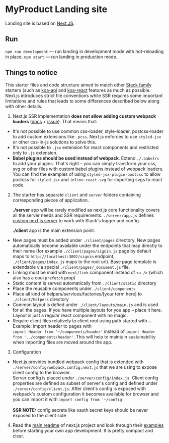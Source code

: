 # MyProduct Landing site

Landing site is based on [Next.JS](https://github.com/zeit/next.js).

## Run 

`npm run development` — run landing in development mode with hot-reloading in place.
`npm start` — run landing in production mode.

## Things to notice
This starter files and code structure aimed to match other [Stack family](https://github.com/paralect/stack) starters (such as [koa-api](https://github.com/paralect/koa-api-starter) and [koa-react](https://github.com/paralect/koa-react-starter) features as much as possible.
Next.js introduces strict file conventions while SSR requires some important limitations and rules that leads to some differences described below along with other details.

1. Next.js SSR implementation **does not allow adding custom webpack loaders** ([docs](https://github.com/zeit/next.js/#customizing-webpack-config) + [issue](https://github.com/zeit/next.js/issues/1245)). That means that:
  - It's not possible to use common css-loader, style-loader, postcss-loader to add custom extensions like `.pcss`. Next.js enforces to use `styled-jsx` or other css-in-js solutions to solve this.
  - It's not possible to `.jsx` extension for react components and restricted only to `.js` extension.
  - **Babel plugins should be used instead of webpack**. Extend `./.babelrc` to add your plugins. That's right – you can simply transform your css, svg or other files with custom babel plugins instead of webpack loaders. <br/>
  You can find the examples of using `styled-jsx-plugin-postcss` to allow postcss for `styled-jsx` and `inline-react-svg` for importing svgs to react code.

2. The starter has separate `client` and `server` folders containing corresponding pieces of application. <br/>

   **./server** app will be rarely modified as next.js core functionality covers all the server needs and SSR requirements. `./server/app.js` defines [custom next.js server](https://github.com/zeit/next.js/#custom-server-and-routing) to work with Stack's logger and config. <br />

   **./client** app is the main extension point.
  - New pages must be added under `./client/pages` directory. New pages automatically become available under the endpoints that map directly to their name (for example `./client/pages/signin.js` page by default maps to `http://localhost:3002/signin` endpoint, `./client/pages/index.js` maps to the root url). Base page template is extendable via special `./client/pages/_document.js` file.
  - Linking must be maid with `next/link` component instead of `<a />` (which also has a cool `prefetch` prop)
  - Static content is served automatically from `./client/static` directory
  - Place the reusable components under `./client/components`
  - Place all kind of helpers/services/factories/[your term here] to `./client/helpers` directory
  - Common layout is defied under `./client/layouts/main.js` and is used for all the pages. If you have multiple layouts for you app – place it here. Layout is just a regular react component with no magic.
  - Require client files relatively to client root using path started with `~`. <br/>
  Example: import header to pages with <br />
  `import Header from '~/components/header'` instead of `import Header from '../components/header'`. This will help to maintain sustainability when importing files are moved around the app.

3. Configuration
  - Next.js provides bundled webpack config that is extended with `./server/config/webpack.config.next.js` that we are using to expose client config to the browser. <br />
  Server config is placed under `./server/config/index.js`. Client config properties are defined as subset of server's config and defined under `./server/config/client.js`. After client's config is exposed with webpack's custom configuration it becomes available for browser and you can import it with `import config from '~/config'` <br />  <br />
  **SSR NOTE:** config secrets like oauth secret keys should be never exposed to the client side

4. Read the [main readme](https://github.com/zeit/next.js)  of next.js project and look through their [examples](https://github.com/zeit/next.js/tree/canary/examples) before starting your own app development. It is pretty compact and clear.

